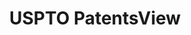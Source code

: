---
layout: default
bigquery: https://console.cloud.google.com/bigquery?p=patents-public-data&d=patentsview&page=dataset
citation: Attribution should be given to PatentsView for use, distribution, or derivative
  works.
code: https://github.com/CSSIP-AIR/PatentsView-Code-Snippets/
contributors: USPTO
cost: None
description: 'PatentsView includes US patent data including raw data (summaries, applications,
  pregrant applications), disambugations of inventors and assignees, and inventor
  gender estimates.  Also foreign priority data, # of figures and sheets, and government
  interest statements.'
documentation: https://patentsview.org/query/builder-faqs
last_edit: 04/06/2022, 13:44:31
location: https://patentsview.org/
maintained_by: USPTO
record_creation_timestamp: 12/2/2020 17:20:46
schema_fields:
- lname
- classification_level
- disamb_inventor_id_20191008
- application_id
- subgroup
- subcategory_id
- organization
- level_three
- latitude
- organization_id
- type
- section
- designation
- rawinventor_id
- publication_number
- group_id
- disamb_inventor_id_20191231
- num_sheets
- country_transformed
- num_figures
- ipc_class
- f102_date
- uuid
- disamb_inventor_id_20171003
- rel_id
- attribution_status
- dependent
- section_id
- state
- patent_id
- role
- disamb_inventor_id_20200630
- doctype
- sequence
- disamb_inventor_id_20200929
- title
- rawlocation_id
- disamb_assignee_id_20191008
- classification_status
- name_first
- disamb_inventor_id_20190820
- name_last
- subclass_id
- classification_value
- ipc_version_indicator
- location_id
- country
- term_disclaimer
- longitude
- sector_title
- field_title
- level_two
- disclaimer_date
- action_date
- inventor_id
- variety
- doc_type
- latin_name
- id
- applicant_type
- _371_date
- field_id
- disamb_inventor_id_20201229
- disamb_assignee_id_20191231
- abstract
- length
- filename
- category_id
- disamb_inventor_id_20170808
- text
- disamb_inventor_id_20171226
- f371_date
- subgroup_id
- name
- assignee_id
- disamb_assignee_id_20181127
- disamb_inventor_id_20181127
- _102_date
- group
- lapse_of_patent
- deceased
- symbol_position
- term_extension
- state_fips
- disamb_inventor_id_20180528
- relkind
- lawyer_id
- level_one
- disamb_assignee_id_20200929
- mainclass_id
- city
- withdrawn
- disamb_inventor_id_20170307
- disamb_assignee_id_20190820
- disamb_inventor_id_20190312
- num_claims
- disamb_assignee_id_20200331
- male_flag
- county
- series_code
- citation_id
- date
- kind
- county_fips
- disamb_assignee_id_20190312
- main_group
- number
- rawassignee_id
- exemplary
- category
- gi_statement
- subclass
- male
- term_grant
- disamb_assignee_id_20200630
- contract_award_number
- latlong
- num
- fname
- reldocno
- status
- rule_47
- subsection_id
- disamb_inventor_id_20200331
- classification_data_source
shortname: patentsview
tags:
- disambiguation
- United States
- gender
terms_of_use: Creative Commons Attribution 4.0 International License.
timeframe: 1963-1999
title: USPTO PatentsView
uuid: cf1780b1-e265-4e49-8d1d-83b9cfe0fd9a
---